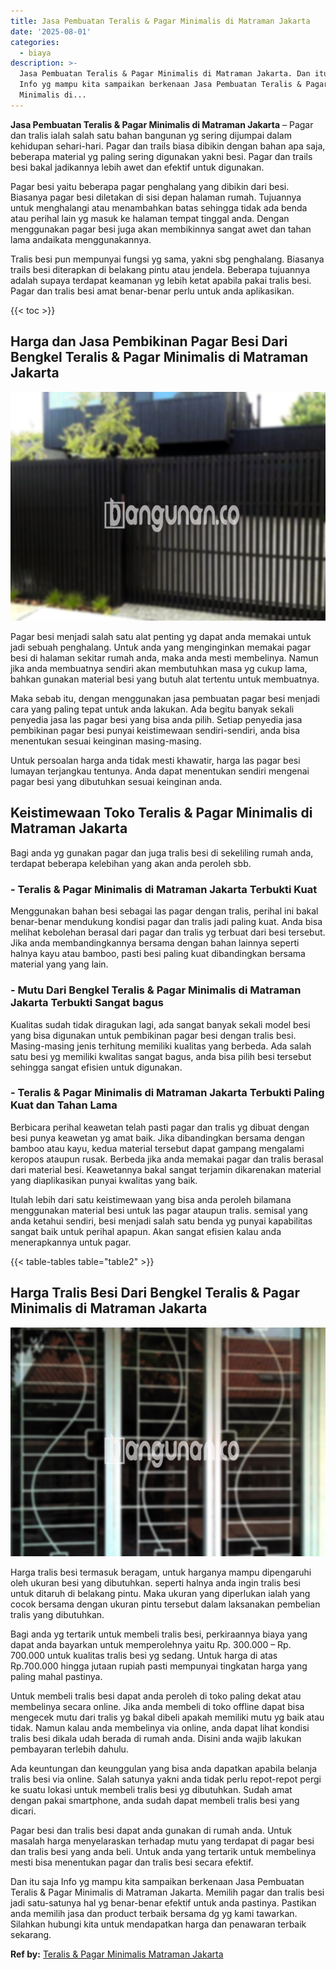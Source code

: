 ```yaml
---
title: Jasa Pembuatan Teralis & Pagar Minimalis di Matraman Jakarta
date: '2025-08-01'
categories:
  - biaya
description: >-
  Jasa Pembuatan Teralis & Pagar Minimalis di Matraman Jakarta. Dan itu saja
  Info yg mampu kita sampaikan berkenaan Jasa Pembuatan Teralis & Pagar
  Minimalis di...
---
```


**Jasa Pembuatan Teralis & Pagar Minimalis di Matraman Jakarta** – Pagar dan tralis ialah salah satu bahan bangunan yg sering dijumpai dalam kehidupan sehari-hari. Pagar dan trails biasa dibikin dengan bahan apa saja, beberapa material yg paling sering digunakan yakni besi. Pagar dan trails besi bakal jadikannya lebih awet dan efektif untuk digunakan.

Pagar besi yaitu beberapa pagar penghalang yang dibikin dari besi. Biasanya pagar besi diletakan di sisi depan halaman rumah. Tujuannya untuk menghalangi atau menambahkan batas sehingga tidak ada benda atau perihal lain yg masuk ke halaman tempat tinggal anda. Dengan menggunakan pagar besi juga akan membikinnya sangat awet dan tahan lama andaikata menggunakannya.

Tralis besi pun mempunyai fungsi yg sama, yakni sbg penghalang. Biasanya trails besi diterapkan di belakang pintu atau jendela. Beberapa tujuannya adalah supaya terdapat keamanan yg lebih ketat apabila pakai tralis besi. Pagar dan tralis besi amat benar-benar perlu untuk anda aplikasikan.

{{< toc >}}

## Harga dan Jasa Pembikinan Pagar Besi Dari Bengkel Teralis & Pagar Minimalis di Matraman Jakarta

![Jasa Pembuatan Teralis & Pagar Minimalis di Matraman Jakarta](/images/pagar-minimalis-murah-33.png)

Pagar besi menjadi salah satu alat penting yg dapat anda memakai untuk jadi sebuah penghalang. Untuk anda yang menginginkan memakai pagar besi di halaman sekitar rumah anda, maka anda mesti membelinya. Namun jika anda membuatnya sendiri akan membutuhkan masa yg cukup lama, bahkan gunakan material besi yang butuh alat tertentu untuk membuatnya.

Maka sebab itu, dengan menggunakan jasa pembuatan pagar besi menjadi cara yang paling tepat untuk anda lakukan. Ada begitu banyak sekali penyedia jasa las pagar besi yang bisa anda pilih. Setiap penyedia jasa pembikinan pagar besi punyai keistimewaan sendiri-sendiri, anda bisa menentukan sesuai keinginan masing-masing.

Untuk persoalan harga anda tidak mesti khawatir, harga las pagar besi lumayan terjangkau tentunya. Anda dapat menentukan sendiri mengenai pagar besi yang dibutuhkan sesuai keinginan anda.

## Keistimewaan Toko Teralis & Pagar Minimalis di Matraman Jakarta

Bagi anda yg gunakan pagar dan juga tralis besi di sekeliling rumah anda, terdapat beberapa kelebihan yang akan anda peroleh sbb.

### \- Teralis & Pagar Minimalis di Matraman Jakarta Terbukti Kuat

Menggunakan bahan besi sebagai las pagar dengan tralis, perihal ini bakal benar-benar mendukung kondisi pagar dan tralis jadi paling kuat. Anda bisa melihat kebolehan berasal dari pagar dan tralis yg terbuat dari besi tersebut. Jika anda membandingkannya bersama dengan bahan lainnya seperti halnya kayu atau bamboo, pasti besi paling kuat dibandingkan bersama material yang yang lain.

### \- Mutu Dari Bengkel Teralis & Pagar Minimalis di Matraman Jakarta Terbukti Sangat bagus

Kualitas sudah tidak diragukan lagi, ada sangat banyak sekali model besi yang bisa digunakan untuk pembikinan pagar besi dengan tralis besi. Masing-masing jenis terhitung memiliki kualitas yang berbeda. Ada salah satu besi yg memiliki kwalitas sangat bagus, anda bisa pilih besi tersebut sehingga sangat efisien untuk digunakan.

### \- Teralis & Pagar Minimalis di Matraman Jakarta Terbukti Paling Kuat dan Tahan Lama

Berbicara perihal keawetan telah pasti pagar dan tralis yg dibuat dengan besi punya keawetan yg amat baik. Jika dibandingkan bersama dengan bamboo atau kayu, kedua material tersebut dapat gampang mengalami keropos ataupun rusak. Berbeda jika anda memakai pagar dan tralis berasal dari material besi. Keawetannya bakal sangat terjamin dikarenakan material yang diaplikasikan punyai kwalitas yang baik.

Itulah lebih dari satu keistimewaan yang bisa anda peroleh bilamana menggunakan material besi untuk las pagar ataupun tralis. semisal yang anda ketahui sendiri, besi menjadi salah satu benda yg punyai kapabilitas sangat baik untuk perihal apapun. Akan sangat efisien kalau anda menerapkannya untuk pagar.

{{< table-tables table="table2" >}}

## Harga Tralis Besi Dari Bengkel Teralis & Pagar Minimalis di Matraman Jakarta

![Jasa Pembuatan Teralis & Pagar Minimalis di Matraman Jakarta](/images/teralis-minimalis-murah-28.png)

Harga tralis besi termasuk beragam, untuk harganya mampu dipengaruhi oleh ukuran besi yang dibutuhkan. seperti halnya anda ingin tralis besi untuk ditaruh di belakang pintu. Maka ukuran yang diperlukan ialah yang cocok bersama dengan ukuran pintu tersebut dalam laksanakan pembelian tralis yang dibutuhkan.

Bagi anda yg tertarik untuk membeli tralis besi, perkiraannya biaya yang dapat anda bayarkan untuk memperolehnya yaitu Rp. 300.000 – Rp. 700.000 untuk kualitas tralis besi yg sedang. Untuk harga di atas Rp.700.000 hingga jutaan rupiah pasti mempunyai tingkatan harga yang paling mahal pastinya.

Untuk membeli tralis besi dapat anda peroleh di toko paling dekat atau membelinya secara online. Jika anda membeli di toko offline dapat bisa mengecek mutu dari tralis yg bakal dibeli apakah memiliki mutu yg baik atau tidak. Namun kalau anda membelinya via online, anda dapat lihat kondisi tralis besi dikala udah berada di rumah anda. Disini anda wajib lakukan pembayaran terlebih dahulu.

Ada keuntungan dan keunggulan yang bisa anda dapatkan apabila belanja tralis besi via online. Salah satunya yakni anda tidak perlu repot-repot pergi ke suatu lokasi untuk membeli tralis besi yg dibutuhkan. Sudah amat dengan pakai smartphone, anda sudah dapat membeli tralis besi yang dicari.

Pagar besi dan tralis besi dapat anda gunakan di rumah anda. Untuk masalah harga menyelaraskan terhadap mutu yang terdapat di pagar besi dan tralis besi yang anda beli. Untuk anda yang tertarik untuk membelinya mesti bisa menentukan pagar dan tralis besi secara efektif.

Dan itu saja Info yg mampu kita sampaikan berkenaan Jasa Pembuatan Teralis & Pagar Minimalis di Matraman Jakarta. Memilih pagar dan tralis besi jadi satu-satunya hal yg benar-benar efektif untuk anda pastinya. Pastikan anda memilih jasa dan product terbaik bersama dg yg kami tawarkan. Silahkan hubungi kita untuk mendapatkan harga dan penawaran terbaik sekarang.

**Ref by:** [Teralis & Pagar Minimalis Matraman Jakarta](https://id.wikipedia.org/wiki/Teralis)

